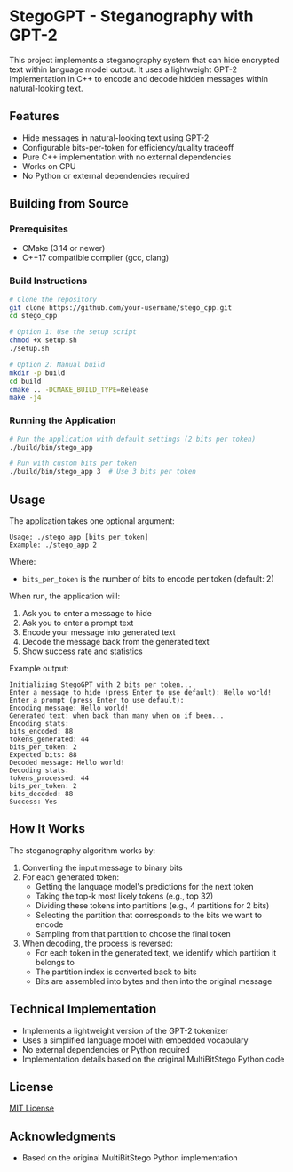 # StegoGPT - Steganography with GPT-2

This project implements a steganography system that can hide encrypted text within language model output. It uses a lightweight GPT-2 implementation in C++ to encode and decode hidden messages within natural-looking text.

## Features

- Hide messages in natural-looking text using GPT-2
- Configurable bits-per-token for efficiency/quality tradeoff
- Pure C++ implementation with no external dependencies
- Works on CPU
- No Python or external dependencies required

## Building from Source

### Prerequisites

- CMake (3.14 or newer)
- C++17 compatible compiler (gcc, clang)

### Build Instructions

```bash
# Clone the repository
git clone https://github.com/your-username/stego_cpp.git
cd stego_cpp

# Option 1: Use the setup script
chmod +x setup.sh
./setup.sh

# Option 2: Manual build
mkdir -p build
cd build
cmake .. -DCMAKE_BUILD_TYPE=Release
make -j4
```

### Running the Application

```bash
# Run the application with default settings (2 bits per token)
./build/bin/stego_app

# Run with custom bits per token
./build/bin/stego_app 3  # Use 3 bits per token
```

## Usage

The application takes one optional argument:

```
Usage: ./stego_app [bits_per_token]
Example: ./stego_app 2
```

Where:
- `bits_per_token` is the number of bits to encode per token (default: 2)

When run, the application will:
1. Ask you to enter a message to hide
2. Ask you to enter a prompt text
3. Encode your message into generated text
4. Decode the message back from the generated text
5. Show success rate and statistics

Example output:
```
Initializing StegoGPT with 2 bits per token...
Enter a message to hide (press Enter to use default): Hello world!
Enter a prompt (press Enter to use default): 
Encoding message: Hello world!
Generated text: when back than many when on if been...
Encoding stats:
bits_encoded: 88
tokens_generated: 44
bits_per_token: 2
Expected bits: 88
Decoded message: Hello world!
Decoding stats:
tokens_processed: 44
bits_per_token: 2
bits_decoded: 88
Success: Yes
```

## How It Works

The steganography algorithm works by:

1. Converting the input message to binary bits
2. For each generated token:
   - Getting the language model's predictions for the next token
   - Taking the top-k most likely tokens (e.g., top 32)
   - Dividing these tokens into partitions (e.g., 4 partitions for 2 bits)
   - Selecting the partition that corresponds to the bits we want to encode
   - Sampling from that partition to choose the final token
3. When decoding, the process is reversed:
   - For each token in the generated text, we identify which partition it belongs to
   - The partition index is converted back to bits
   - Bits are assembled into bytes and then into the original message

## Technical Implementation

- Implements a lightweight version of the GPT-2 tokenizer
- Uses a simplified language model with embedded vocabulary
- No external dependencies or Python required
- Implementation details based on the original MultiBitStego Python code

## License

[MIT License](LICENSE)

## Acknowledgments

- Based on the original MultiBitStego Python implementation